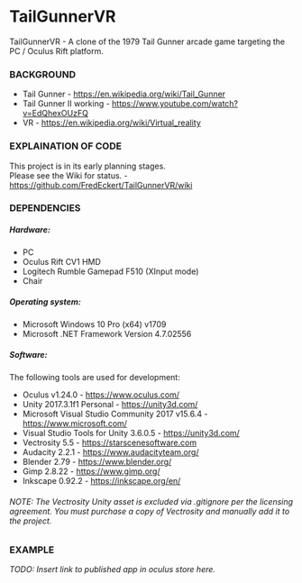 # TailGunnerVR


TailGunnerVR - A clone of the 1979 Tail Gunner arcade game targeting the PC / Oculus Rift platform.

### BACKGROUND

+ Tail Gunner - https://en.wikipedia.org/wiki/Tail_Gunner
+ Tail Gunner II working - https://www.youtube.com/watch?v=EdQhexOUzFQ
+ VR - https://en.wikipedia.org/wiki/Virtual_reality


### EXPLAINATION OF CODE

<!-- TODO: An explaination of the code can be found on the following blog posts: -->
This project is in its early planning stages.  
Please see the Wiki for status. - https://github.com/FredEckert/TailGunnerVR/wiki

### DEPENDENCIES

##### Hardware:
- PC
- Oculus Rift CV1 HMD
- Logitech Rumble Gamepad F510 (XInput mode)
- Chair

##### Operating system:
- Microsoft Windows 10 Pro (x64) v1709
- Microsoft .NET Framework Version 4.7.02556

##### Software:
The following tools are used for development:
- Oculus v1.24.0 - https://www.oculus.com/
- Unity 2017.3.1f1 Personal - https://unity3d.com/
- Microsoft Visual Studio Community 2017 v15.6.4 - https://www.microsoft.com/
- Visual Studio Tools for Unity 3.6.0.5 - https://unity3d.com/
- Vectrosity 5.5 - https://starscenesoftware.com
- Audacity 2.2.1 - https://www.audacityteam.org/
- Blender 2.79 - https://www.blender.org/
- Gimp 2.8.22 - https://www.gimp.org/
- Inkscape 0.92.2 - https://inkscape.org/en/

###### NOTE: The Vectrosity Unity asset is excluded via .gitignore per the licensing agreement. You must purchase a copy of Vectrosity and manually add it to the project.

### EXAMPLE

*TODO: Insert link to published app in oculus store here.*

